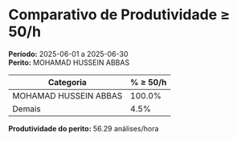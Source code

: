 # Comparativo de Produtividade ≥ 50/h

**Período:** 2025-06-01 a 2025-06-30  
**Perito:** MOHAMAD HUSSEIN ABBAS

| Categoria | % ≥ 50/h |
|-----------|-------------------|
| MOHAMAD HUSSEIN ABBAS | 100.0% |
| Demais    | 4.5% |

**Produtividade do perito:** 56.29 análises/hora
